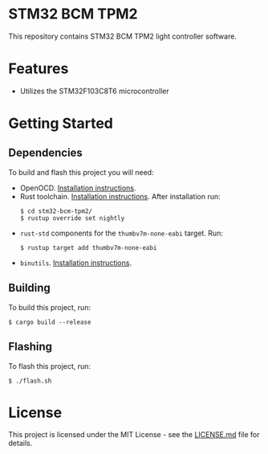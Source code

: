 # STM32 BCM TPM2
This repository contains STM32 BCM TPM2 light controller software.

# Features
- Utilizes the STM32F103C8T6 microcontroller

# Getting Started

## Dependencies
To build and flash this project you will need:

- OpenOCD. [Installation instructions](http://openocd.org/getting-openocd/).
- Rust toolchain. [Installation instructions](https://www.rust-lang.org/learn/get-started). After installation run:
    ```
    $ cd stm32-bcm-tpm2/
    $ rustup override set nightly
    ```
- `rust-std` components for the `thumbv7m-none-eabi` target. Run:
    ```
    $ rustup target add thumbv7m-none-eabi
    ```
- `binutils`. [Installation instructions](https://www.gnu.org/software/binutils/).

## Building
To build this project, run:
```
$ cargo build --release
```

## Flashing
To flash this project, run:
```
$ ./flash.sh
```

# License
This project is licensed under the MIT License - see the [LICENSE.md](LICENSE.md) file for details.
